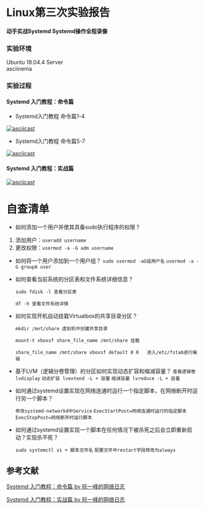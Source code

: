 # Linux第三次实验报告  

#### 动手实战Systemd Systemd操作全程录像

### 实验环境  

Ubuntu 18.04.4 Server  
asciinema    
### 实验过程
  
#### Systemd 入门教程：命令篇  
- Systemd入门教程 命令篇1-4

[![asciicast](https://asciinema.org/a/322307.svg)](https://asciinema.org/a/322307)

- Systemd入门教程 命令篇5-7
  
[![asciicast](https://asciinema.org/a/322312.svg)](https://asciinema.org/a/322312)

#### Systemd 入门教程：实战篇  
[![asciicast](https://asciinema.org/a/322333.svg)](https://asciinema.org/a/322333)
# 自查清单

- 如何添加一个用户并使其具备sudo执行程序的权限？

1. 添加用户：```useradd username```
2. 更改权限：```usermod -a -G adm username```


- 如何将一个用户添加到一个用户组？
  `sudo usermod -aG组用户名`
  `usermod -a -G groupA user`


- 如何查看当前系统的分区表和文件系统详细信息？

  `sudo fdisk -l 查看分区表`

  `df -h 查看文件系统详情`

- 如何实现开机自动挂载Virtualbox的共享目录分区？

  `mkdir /mnt/share 虚拟机中创建共享目录`

  `mount-t vboxsf share_file_name /mnt/share 挂载`

  `share_file_name /mnt/share vboxsf default 0 0   进入/etc/fstab进行编辑`


- 基于LVM（逻辑分卷管理）的分区如何实现动态扩容和缩减容量？
 `查看逻辑卷  lvdisplay`
`动态扩容 lvextend -L + 容量`
`缩减容量 lvreduce -L + 容量 ` 



- 如何通过systemd设置实现在网络连通时运行一个指定脚本，在网络断开时运行另一个脚本？

  `修改systemd-networkd中Service`
  `ExecStartPost=网络连通时运行的指定脚本`
  `ExecStopPost=网络断开时运行脚本`

- 如何通过systemd设置实现一个脚本在任何情况下被杀死之后会立即重新启动？实现杀不死？

  `sudo systemctl vi + 脚本文件名`
  `配置文件中restart字段修改为always`
 

## 参考文献

[Systemd 入门教程：命令篇 by 阮一峰的网络日志](http://www.ruanyifeng.com/blog/2016/03/systemd-tutorial-commands.html)

[Systemd 入门教程：实战篇 by 阮一峰的网络日志](http://www.ruanyifeng.com/blog/2016/03/systemd-tutorial-part-two.html)
